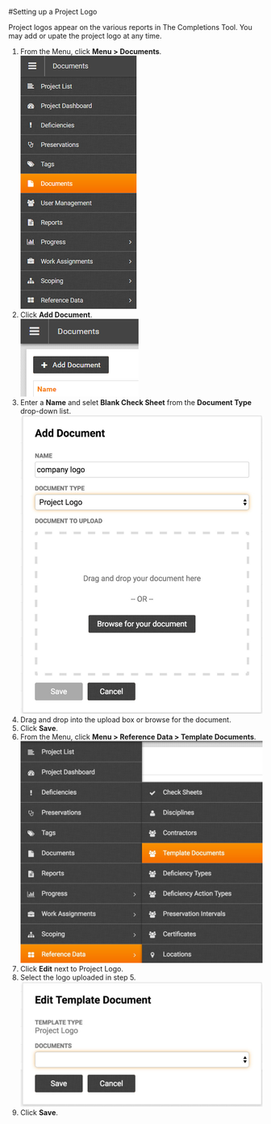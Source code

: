 #Setting up a Project Logo

Project logos appear on the various reports in The Completions Tool. You may add or upate the project logo at any time. 

1. From the Menu, click **Menu > Documents**.  
![Menu > Documents](images/MDocs.PNG)
2. Click **Add Document**.  
![Add Document](images\Adddoc.png)
3.  Enter a **Name** and selet **Blank Check Sheet** from the **Document Type** drop-down list.
![Add Document > Check Sheet Template](images/add_project_logo_document.jpg)
4. Drag and drop into the upload box or browse for the document. 
5. Click **Save**.
6. From the Menu, click **Menu > Reference Data > Template Documents**.
![Menu > Reference Data > Template Documents](images/reference_data_tempate_docuemnts.jpg)
7. Click **Edit** next to Project Logo.
8. Select the logo uploaded in step 5.
![Select Project Logo](images/select_project_logo.jpg)
7. Click **Save**.
 